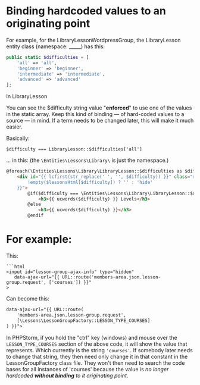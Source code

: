 <!-- binding-hardcoded-values-to-an-originating-point.md -->

# Binding hardcoded values to an originating point

For example, for the LibraryLessonWordpressGroup, the LibraryLesson entity class (namespace: _____) has this:

```php
public static $difficulties = [
    'all' => 'all',
    'beginner' => 'beginner',
    'intermediate' => 'intermediate',
    'advanced' => 'advanced'
];
```

In LibraryLesson

You can see the $difficulty string value "**enforced**" to use one of the values in the static array. Keep this kind of binding — of hard-coded values to a source — in mind. If a term needs to be changed later, this will make it much easier.


Basically: 

`$difficulty === LibraryLesson::$difficulties['all']`

... in this: (the `\Entities\Lessons\Library\` is just the namespace.)

```html
@foreach(\Entities\Lessons\Library\LibraryLesson::$difficulties as $difficulty)
    <div id="{{ lcfirst(str_replace(' ', '', $difficulty)) }}" class="row expanded scrolling-cards-row catalogue {{
        !empty($lessonsHtml[$difficulty]) ? '' : 'hide'
    }}">
        @if($difficulty === \Entities\Lessons\Library\LibraryLesson::$difficulties['all'])
            <h3>{{ ucwords($difficulty) }} Levels</h3>
        @else
            <h3>{{ ucwords($difficulty) }}</h3>
        @endif
```

# For example:

This:

```
```html
<input id="lesson-group-ajax-info" type="hidden"
   data-ajax-url="{{ URL::route('members-area.json.lesson-group.request', ['courses']) }}"
>
```

Can become this:

```html
data-ajax-url="{{ URL::route(
    'members-area.json.lesson-group.request', 
    [\Lessons\LessonGroupFactory::LESSON_TYPE_COURSES]
) }}">
```

In PHPStorm, if you hold the "ctrl" key (windows) and mouse over the `LESSON_TYPE_COURSES` section of the above code, it will show the value that represents. Which currently is the string `'courses'`. If somebody later needs to change that string, they then need only change it in that constant in the LessonGroupFactory class file. They won't then need to search the code bases for all instances of 'courses' because the value is *no longer hardcoded **without binding** to it originating point*.